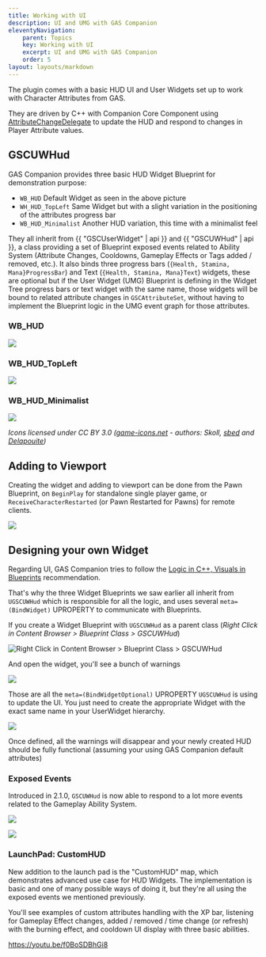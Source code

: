 ```yaml
---
title: Working with UI
description: UI and UMG with GAS Companion
eleventyNavigation:
    parent: Topics
    key: Working with UI
    excerpt: UI and UMG with GAS Companion
    order: 5
layout: layouts/markdown
---
```


The plugin comes with a basic HUD UI and User Widgets set up to work with Character Attributes from GAS.

They are driven by C++ with Companion Core Component using [AttributeChangeDelegate](https://github.com/tranek/GASDocumentation#434-responding-to-attribute-changes) to update the HUD and respond to changes in Player Attribute values.

## GSCUWHud

GAS Companion provides three basic HUD Widget Blueprint for demonstration purpose:

- `WB_HUD` Default Widget as seen in the above picture
- `WH_HUD_TopLeft` Same Widget but with a slight variation in the positioning of the attributes progress bar
- `WB_HUD_Minimalist` Another HUD variation, this time with a minimalist feel

They all inherit from {{ "GSCUserWidget" | api }} and {{ "GSCUWHud" | api }}, a class providing a set of Blueprint exposed events related to Ability System (Attribute Changes, Cooldowns, Gameplay Effects or Tags added / removed, etc.). It also binds three progress bars (`{Health, Stamina, Mana}ProgressBar`) and Text (`{Health, Stamina, Mana}Text`) widgets, these are optional but if the User Widget (UMG) Blueprint is defining in the Widget Tree progress bars or text widget with the same name, those widgets will be bound to related attribute changes in `GSCAttributeSet`, without having to implement the Blueprint logic in the UMG event graph for those attributes.

### WB_HUD

![](hud.png)

### WB_HUD_TopLeft

![](hud-topleft.png)

### WB_HUD_Minimalist

![](hud-minimalist.png)

*Icons licensed under CC BY 3.0 ([game-icons.net](https://game-icons.net/) - authors: Skoll, [sbed](https://opengameart.org/content/95-game-icons) and [Delapouite](https://delapouite.com/))*

## Adding to Viewport

Creating the widget and adding to viewport can be done from the Pawn Blueprint, on `BeginPlay` for standalone single player game, or `ReceiveCharacterRestarted` (or Pawn Restarted for Pawns) for remote clients.

![](add_viewport.png)

## Designing your own Widget

Regarding UI, GAS Companion tries to follow the [Logic in C++, Visuals in Blueprints](https://benui.ca/unreal/ui-best-practices/#logic-in-c-visuals-in-blueprints) recommendation.

That's why the three Widget Blueprints we saw earlier all inherit from `UGSCUWHud` which is responsible for all the logic, and uses several `meta=(BindWidget)` UPROPERTY to communicate with Blueprints.

If you create a Widget Blueprint with `UGSCUWHud` as a parent class (*Right Click in Content Browser > Blueprint Class > GSCUWHud*)

![Right Click in Content Browser > Blueprint Class > GSCUWHud](create-wbp.png)

And open the widget, you'll see a bunch of warnings

![](widget_optional_bindings.png)

Those are all the `meta=(BindWidgetOptional)` UPROPERTY `UGSCUWHud` is using to update the UI. You just need to create the appropriate Widget with the exact same name in your UserWidget hierarchy.

![](uw-hierarchy.png)

Once defined, all the warnings will disappear and your newly created HUD should be fully functional (assuming your using GAS Companion default attributes)

### Exposed Events

Introduced in 2.1.0, `GSCUWHud` is now able to respond to a lot more events related to the Gameplay Ability System.

![](events_dropdown.png)

![](hud_events.png)

### LaunchPad: CustomHUD

New addition to the launch pad is the "CustomHUD" map, which demonstrates advanced use case for HUD Widgets. The implementation is basic and one of many possible ways of doing it, but they're all using the exposed events we mentioned previously.

You'll see examples of custom attributes handling with the XP bar, listening for Gameplay Effect changes, added / removed / time change (or refresh) with the burning effect, and cooldown UI display with three basic abilities.

https://youtu.be/f0BoSDBhGi8

